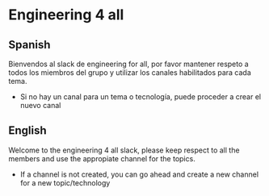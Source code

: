 # Engineering 4 all

## Spanish

Bienvendos al slack de engineering for all, por favor mantener respeto a todos los miembros del grupo y utilizar los canales habilitados para cada tema.
- Si no hay un canal para un tema o tecnología, puede proceder a crear el nuevo canal


## English

Welcome to the engineering 4 all slack, please keep respect to all the members and use the appropiate channel for the topics.
- If a channel is not created, you can go ahead and create a new channel for a new topic/technology
